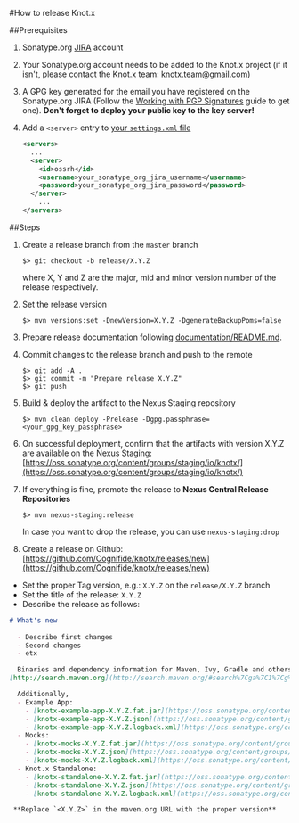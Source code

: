 #How to release Knot.x

##Prerequisites
1. Sonatype.org [JIRA](https://issues.sonatype.org/secure/Signup!default.jspa) account

2. Your Sonatype.org account needs to be added to the Knot.x project (if it isn't, please contact the Knot.x team: 
[knotx.team@gmail.com](email:knotx.team@gmail.com))

3. A GPG key generated for the email you have registered on the Sonatype.org JIRA 
(Follow the [Working with PGP Signatures](http://central.sonatype.org/pages/working-with-pgp-signatures.html) 
guide to get one). 
**Don't forget to deploy your public key to the key server!** 

4. Add a `<server>` entry to [your `settings.xml` file](https://maven.apache.org/settings.html#Introduction)
   ```xml
   <servers>
     ...
     <server>
       <id>ossrh</id>
       <username>your_sonatype_org_jira_username</username>
       <password>your_sonatype_org_jira_password</password>
     </server>
       ...
   </servers>    
   ```

##Steps

1. Create a release branch from the `master` branch

   ```
   $> git checkout -b release/X.Y.Z
   ```
   where X, Y and Z are the major, mid and minor version number of the release respectively.

2. Set the release version

   ```
   $> mvn versions:set -DnewVersion=X.Y.Z -DgenerateBackupPoms=false
   ```

3. Prepare release documentation following [documentation/README.md](https://github.com/Cognifide/knotx/blob/master/documentation/README.md).

4. Commit changes to the release branch and push to the remote

   ```
   $> git add -A .
   $> git commit -m "Prepare release X.Y.Z"
   $> git push
   ```

5. Build & deploy the artifact to the Nexus Staging repository

   ```
   $> mvn clean deploy -Prelease -Dgpg.passphrase=<your_gpg_key_passphrase>
   ```
   
6. On successful deployment, confirm that the artifacts with version X.Y.Z are available on the Nexus Staging:
[https://oss.sonatype.org/content/groups/staging/io/knotx/](https://oss.sonatype.org/content/groups/staging/io/knotx/)

7. If everything is fine, promote the release to **Nexus Central Release Repositories**

   ```
   $> mvn nexus-staging:release
   ```
   
   In case you want to drop the release, you can use `nexus-staging:drop`
   
8. Create a release on Github: [https://github.com/Cognifide/knotx/releases/new](https://github.com/Cognifide/knotx/releases/new)
  - Set the proper Tag version, e.g.: `X.Y.Z` on the `release/X.Y.Z` branch
  - Set the title of the release: `X.Y.Z`
  - Describe the release as follows:

   ```md
   # What's new
     
     - Describe first changes
     - Second changes
     - etx

     Binaries and dependency information for Maven, Ivy, Gradle and others can be found at 
  [http://search.maven.org](http://search.maven.org/#search%7Cga%7C1%7Cg%3A%22io.vertx%22%20AND%20v%3A<X.Y.Z>)
  
     Additionally, 
     - Example App:
       - [knotx-example-app-X.Y.Z.fat.jar](https://oss.sonatype.org/content/groups/public/io/knotx/example-app/X.Y.Z/example-app-X.Y.Z.fat.jar)
       - [knotx-example-app-X.Y.Z.json](https://oss.sonatype.org/content/groups/public/io/knotx/example-app/X.Y.Z/example-app-X.Y.Z.json)
       - [knotx-example-app-X.Y.Z.logback.xml](https://oss.sonatype.org/content/groups/public/io/knotx/example-app/X.Y.Z/example-app-X.Y.Z.logback.xml)
     - Mocks:
       - [knotx-mocks-X.Y.Z.fat.jar](https://oss.sonatype.org/content/groups/public/io/knotx/knotx-mocks/X.Y.Z/knotx-mocks-X.Y.Z.fat.jar)
       - [knotx-mocks-X.Y.Z.json](https://oss.sonatype.org/content/groups/public/io/knotx/knotx-mocks/X.Y.Z/knotx-mocks-X.Y.Z.json)
       - [knotx-mocks-X.Y.Z.logback.xml](https://oss.sonatype.org/content/groups/public/io/knotx/knotx-mocks/X.Y.Z/knotx-mocks-X.Y.Z.logback.xml)
     - Knot.x Standalone:
       - [knotx-standalone-X.Y.Z.fat.jar](https://oss.sonatype.org/content/groups/public/io/knotx/knotx-standalone/X.Y.Z/knotx-standalone-X.Y.Z.fat.jar)
       - [knotx-standalone-X.Y.Z.json](https://oss.sonatype.org/content/groups/public/io/knotx/knotx-standalone/X.Y.Z/knotx-standalone-X.Y.Z.json)
       - [knotx-standalone-X.Y.Z.logback.xml](https://oss.sonatype.org/content/groups/public/io/knotx/knotx-standalone/X.Y.Z/knotx-standalone-X.Y.Z.logback.xml)
   ```
   
     **Replace `<X.Y.Z>` in the maven.org URL with the proper version**
